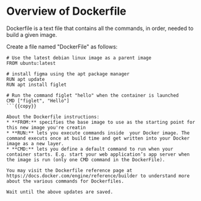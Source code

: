 # Overview of Dockerfile
Dockerfile is a text file that contains all the commands, in order, needed to build a given image. 

Create a file named "DockerFile" as follows:

```
# Use the latest debian linux image as a parent image
FROM ubuntu:latest

# install figma using the apt package manager
RUN apt update 
RUN apt install figlet

# Run the command figlet "hello" when the container is launched
CMD ["figlet", "Hello"]
```{{copy}}

About the Dockerfile instructions:
* **FROM:** specifies the base image to use as the starting point for this new image you're creatin
* **RUN:** lets you execute commands inside  your Docker image. The command executs once at build time and get written into your Docker image as a new layer.
* **CMD:** lets you define a default command to run when your container starts. E.g. start your web application’s app server when the image is run (only one CMD command in the DockerFile).

You may visit the Dockerfile reference page at https://docs.docker.com/engine/reference/builder to understand more about the various commands for Dockerfiles.

Wait until the above updates are saved. 